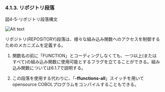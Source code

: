 ### 4.1.3. リポジトリ段落

図4-5-リポジトリ段落構文

![Alt text](Image/4-5.png)

リポジトリ(REPOSITORY)段落は、様々な組み込み関数へのアクセスを制御するためのメカニズムを定義する。

1. 関数名の前に「FUNCTION」とコーディングしなくても、一つ以上(またはすべて)の組み込み関数に使用可能とするフラグを立てることができる。組み込み関数については6.1.7で説明する。

2. この段落を使用する代わりに、「**-ffunctions-all**」スイッチを用いてopensource COBOLプログラムをコンパイルすることもできる。
